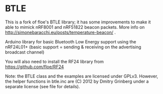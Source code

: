 BTLE
====

This is a fork of floe's BTLE library; it has some improvements to make it able
to mimick nRF8001 and nRF51822 beacon packets. 
More info on http://simonebaracchi.eu/posts/temperature-beacon/ .

Arduino library for basic Bluetooth Low Energy support using the nRF24L01+
(basic support = sending & receiving on the advertising broadcast channel)

You will also need to install the RF24 library from https://github.com/floe/RF24

Note: the BTLE class and the examples are licensed under GPLv3. However, the
helper functions in btle.inc are (C) 2012 by Dmitry Grinberg under a separate
license (see file for details).
